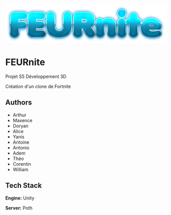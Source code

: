 ![alt text](logo.png)

# FEURnite

Projet S5 Développement 3D

Création d'un clone de Fortnite

## Authors

- Arthur
- Maxence
- Doryan
- Alice
- Yanis
- Antoine
- Antonio
- Adem
- Théo
- Corentin
- William


## Tech Stack

**Engine:** Unity

**Server:** Poth

